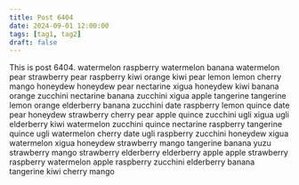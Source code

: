 ```yaml
---
title: Post 6404
date: 2024-09-01 12:00:00
tags: [tag1, tag2]
draft: false
---
```

This is post 6404.
watermelon
raspberry
watermelon
banana
watermelon
pear
strawberry
pear
raspberry
kiwi
orange
kiwi
pear
lemon
lemon
cherry
mango
honeydew
honeydew
pear
nectarine
xigua
honeydew
kiwi
banana
orange
zucchini
nectarine
banana
zucchini
xigua
apple
tangerine
tangerine
lemon
orange
elderberry
banana
zucchini
date
raspberry
lemon
quince
date
pear
honeydew
strawberry
cherry
pear
apple
quince
zucchini
ugli
xigua
ugli
elderberry
kiwi
watermelon
zucchini
quince
nectarine
raspberry
tangerine
quince
ugli
watermelon
cherry
date
ugli
raspberry
zucchini
honeydew
xigua
watermelon
xigua
honeydew
strawberry
mango
tangerine
banana
yuzu
strawberry
mango
strawberry
elderberry
elderberry
apple
apple
strawberry
raspberry
watermelon
apple
raspberry
zucchini
elderberry
banana
tangerine
kiwi
cherry
mango
